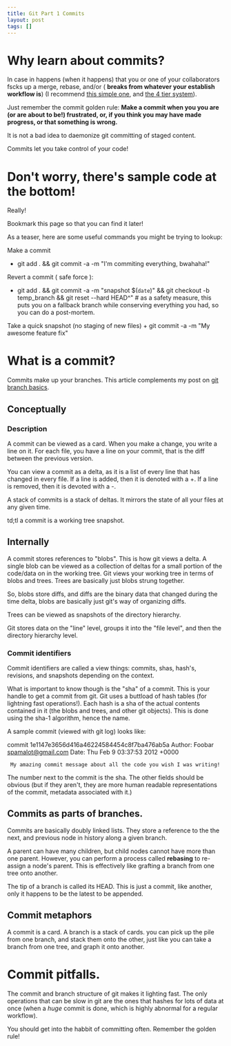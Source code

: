 ```yaml
---
title: Git Part 1 Commits
layout: post
tags: []
---
```



Why learn about commits?
========================

In case in happens (when it happens) that you or one of your collaborators fscks up a merge, rebase, and/or ( **breaks from whatever your establish workflow is**) (I recommend [this simple one](http://srvthe.net/blog/archives/86 "A simple git workflow for collaborating"), and [the 4 tier system](http://srvthe.net/blog/archives/138 "Git workflow with Redmine integration: the 4 tier system")).

Just remember the commit golden rule: **Make a commit when you you are (or are about to be!) frustrated, or, if you think you may have made progress, or that something is wrong.**

It is not a bad idea to daemonize git committing of staged content.

Commits let you take control of your code!

Don't worry, there's sample code at the bottom!
===============================================

Really!

Bookmark this page so that you can find it later!

As a teaser, here are some useful commands you might be trying to lookup:

Make a commit

-   git add . && git commit -a -m "I'm commiting everything, bwahaha!"

Revert a commit ( safe force ):

-   git add . && git commit -a -m "snapshot \$(`date`)" && git checkout -b temp\_branch && git reset --hard HEAD\^" \# as a safety measure, this puts you on a fallback branch while conserving everything you had, so you can do a post-mortem.

Take a quick snapshot (no staging of new files) + git commit -a -m "My awesome feature fix"

What is a commit?
=================

Commits make up your branches. This article complements my post on [git branch basics](http://prometheus.gotdns.com:88/wordpress/archives/150 "Git branch basics").

Conceptually
------------

### Description

A commit can be viewed as a card. When you make a change, you write a line on it. For each file, you have a line on your commit, that is the diff between the previous version.

You can view a commit as a delta, as it is a list of every line that has changed in every file. If a line is added, then it is denoted with a +. If a line is removed, then it is devoted with a -.

A stack of commits is a stack of deltas. It mirrors the state of all your files at any given time.

td;tl a commit is a working tree snapshot.

Internally
----------

A commit stores references to "blobs". This is how git views a delta. A single blob can be viewed as a collection of deltas for a small portion of the code/data on in the working tree. Git views your working tree in terms of blobs and trees. Trees are basically just blobs strung together.

So, blobs store diffs, and diffs are the binary data that changed during the time delta, blobs are basically just git's way of organizing diffs.

Trees can be viewed as snapshots of the directory hierarchy.

Git stores data on the "line" level, groups it into the "file level", and then the directory hierarchy level.

### Commit identifiers

Commit identifiers are called a view things: commits, shas, hash's, revisions, and snapshots depending on the context.

What is important to know though is the "sha" of a commit. This is your handle to get a commit from git. Git uses a buttload of hash tables (for lightning fast operations!). Each hash is a sha of the actual contents contained in it (the blobs and trees, and other git objects). This is done using the sha-1 algorithm, hence the name.

A sample commit (viewed with git log) looks like:

commit 1e1147e3656d416a46224584454c8f7ba476ab5a Author: Foobar [spamalot@gmail.com](mailto:spamalot@gmail.com) Date: Thu Feb 9 03:37:53 2012 +0000

     My amazing commit message about all the code you wish I was writing!

The number next to the commit is the sha. The other fields should be obvious (but if they aren't, they are more human readable representations of the commit, metadata associated with it.)

Commits as parts of branches.
-----------------------------

Commits are basically doubly linked lists. They store a reference to the the next, and previous node in history along a given branch.

A parent can have many children, but child nodes cannot have more than one parent. However, you can perform a process called **rebasing** to re-assign a node's parent. This is effectively like grafting a branch from one tree onto another.

The tip of a branch is called its HEAD. This is just a commit, like another, only it happens to be the latest to be appended.

Commit metaphors
----------------

A commit is a card. A branch is a stack of cards. you can pick up the pile from one branch, and stack them onto the other, just like you can take a branch from one tree, and graph it onto another.

Commit pitfalls.
================

The commit and branch structure of git makes it lighting fast. The only operations that can be slow in git are the ones that hashes for lots of data at once (when a *huge* commit is done, which is highly abnormal for a regular workflow).

You should get into the habbit of committing often. Remember the golden rule!
